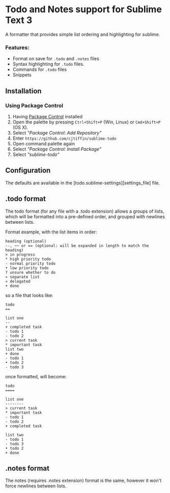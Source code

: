 Todo and Notes support for Sublime Text 3
=========================================

A formatter that provides simple list ordering and highlighting for sublime.


### Features:

* Format on save for `.todo` and `.notes` files
* Syntax highlighting for `.todo` files.
* Commands for `.todo` files
* Snippets

Installation
------------

### Using Package Control

1. Having [Package Control](https://packagecontrol.io/installation) installed
2. Open the palette by pressing `Ctrl+Shift+P` (Win, Linux) or `Cmd+Shift+P` (OS X).
3. Select _"Package Control: Add Repository"_
4. Enter `https://github.com/cjtiffin/sublime-todo`
5. Open command palette again
6. Select _"Package Control: Install Package"_
7. Select _"sublime-todo"_

## Configuration

The defaults are available in the [todo.sublime-settings][settings_file]
file.


.todo format
------------

The todo format (for any file with a .todo extension) allows a groups of lists, which will be formatted into a pre-defined order, and grouped with newlines between lists.

Format example, with the list items in order:
```
heading (optional)
--, ~~ or == (optional: will be expanded in length to match the heading)
> in progress
* high priority todo
- normal priority todo
• low priority todo
? unsure whether to do
« separate list
» delegated
+ done
```

so a file that looks like:

```
todo
==

list one
--
+ completed task
- todo 1
- todo 2
> current task
* important task
list two
+ done
- todo 1
• todo 2
- todo 3
```

once formatted, will become:

```
todo
====

list one
--------
> current task
* important task
- todo 1
- todo 2
+ completed task

list two
- todo 1
- todo 3
• todo 2
+ done

```

.notes format
-------------

The notes (requires .notes extension) format is the same, however it won't force newlines between lists.
